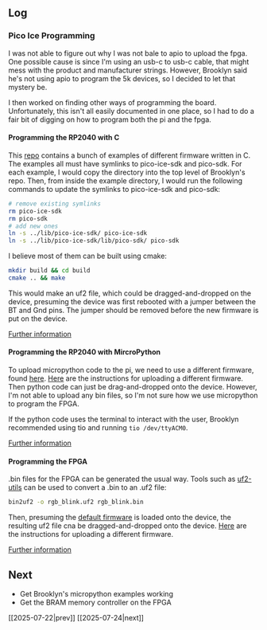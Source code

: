 ## Log
### Pico Ice Programming
I was not able to figure out why I was not bale to apio to upload the fpga. One possible cause is since I'm using an usb-c to usb-c cable, that might mess with the product and manufacturer strings. However, Brooklyn said he's not using apio to program the 5k devices, so I decided to let that mystery be. 

I then worked on finding other ways of programming the board. Unfortunately, this isn't all easily documented in one place, so I had to do a fair bit of digging on how to program both the pi and the fpga.

#### Programming the RP2040 with C
This [repo](https://github.com/tinyvision-ai-inc/pico-ice-sdk/tree/main/examples) contains a bunch of examples of different firmware written in C. The examples all must have symlinks to pico-ice-sdk and pico-sdk. For each example, I would copy the directory into the top level of Brooklyn's repo. Then, from inside the example directory, I would run the following commands to update the symlinks to pico-ice-sdk and pico-sdk:
```bash
# remove existing symlinks
rm pico-ice-sdk
rm pico-sdk
# add new ones
ln -s ../lib/pico-ice-sdk/ pico-ice-sdk
ln -s ../lib/pico-ice-sdk/lib/pico-sdk/ pico-sdk
```
I believe most of them can be built using cmake:
```bash
mkdir build && cd build
cmake .. && make
```
This would make an uf2 file, which could be dragged-and-dropped on the device, presuming the device was first rebooted with a jumper between the BT and Gnd pins. The jumper should be removed before the new firmware is put on the device.

[Further information](https://pico-ice.tinyvision.ai/md_programming__the__mcu.html)

#### Programming the RP2040 with MircroPython
To upload micropython code to the pi, we need to use a different firmware, found [here](https://github.com/tinyvision-ai-inc/pico-ice-micropython/releases). [Here](https://pico-ice.tinyvision.ai/md_programming__the__mcu.html) are the instructions for uploading a different firmware. Then python code can just be drag-and-dropped onto the device. However, I'm not able to upload any bin files, so I'm not sure how we use micropython to program the FPGA. 

If the python code uses the terminal to interact with the user, Brooklyn recommended using tio and running `tio /dev/ttyACM0`. 

[Further information](https://pico-ice.tinyvision.ai/md_mpy.html)

#### Programming the FPGA
.bin files for the FPGA can be generated the usual way. Tools such as [uf2-utils](https://github.com/tinyvision-ai-inc/uf2-utils) can be used to convert a .bin to an .uf2 file:
```bash
bin2uf2 -o rgb_blink.uf2 rgb_blink.bin
```
Then, presuming the [default firmware](https://github.com/tinyvision-ai-inc/pico-ice/releases/) is loaded onto the device, the resulting uf2 file cna be dragged-and-dropped onto the device. [Here](https://pico-ice.tinyvision.ai/md_programming__the__mcu.html) are the instructions for uploading a different firmware. 

[Further information](https://pico-ice.tinyvision.ai/md_programming__the__fpga.html)
## Next
- Get Brooklyn's micropython examples working
- Get the BRAM memory controller on the FPGA

[[2025-07-22|prev]] [[2025-07-24|next]]
